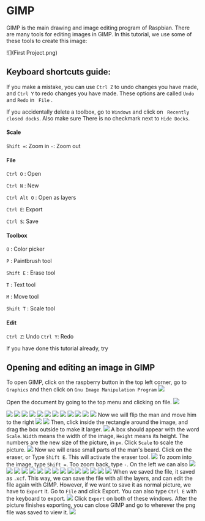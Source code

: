 # GIMP

GIMP is the main drawing and image editing program of Raspbian. There are many tools for editing images in GIMP. In this tutorial, we use some of these tools to create this image:

![](First Project.png)

## Keyboard shortcuts guide:

If you make a mistake, you can use ``` Ctrl Z ``` to undo changes you have made, and ``` Ctrl Y ``` to redo changes you have made. These options are called ``` Undo ``` and ```Redo``` in ``` File``` .

If you accidentally delete a toolbox, go to ``` Windows ``` and click on ``` Recently closed docks```. Also make sure There is no checkmark next to ``` Hide Docks ```.

#### Scale

``` Shift = ```:  Zoom in
``` - ```: Zoom out 

#### File
``` Ctrl O ``` : Open

``` Ctrl N ``` : New

``` Ctrl Alt O ``` : Open as layers

``` Ctrl E ```: Export

``` Ctrl S ```: Save

#### Toolbox
``` O ``` : Color picker

``` P ``` : Paintbrush tool 

``` Shift E ``` : Erase tool 

``` T ``` : Text tool 

``` M ``` : Move tool 

``` Shift T ``` : Scale tool

#### Edit
``` Ctrl Z ```: Undo 
``` Ctrl Y ```: Redo


If you have done this tutorial already, try 

## Opening and editing an image in GIMP

To open GIMP, click on the raspberry button in the top left corner, go to ``` Graphics ``` and then click on ``` Gnu Image Manipulation Program ```
![](gimp0_open.png)

Open the document by going to the top menu and clicking on file.
![](gimp2_open.png)

![](gimp3_pictures.png)
![](gimp4_window.png)
![](gimp5_color.png)
![](gimp6_color.png)
![](gimp7_paint.png)
![](gimp8_brushsize.png)
![](gimp8_options.png)
![](gimp9_zoom.png)
![](gimp10_lukesmith.png)
![](gimp10_open_as_layers.png)
![](gimp11_lock.png)
![](gimp11_move.png)
Now we will flip the man and move him to the right
![](gimp12_flip.png)
![](gimp12_scale.png)
Then, click inside the rectangle around the image, and drag the box outside to make it larger.
![](gimp13_scale.png)
A box should appear with the word ```Scale```. ```Width``` means the width of the image, ```Height``` means its height. The numbers are the new size of the picture, in ```px```. Click ```Scale``` to scale the picture.
![](gimp14_scale.png)
Now we will erase small parts of the man's beard. Click on the eraser, or Type ``` Shift E ```. This will activate the eraser tool.
![](gimp15_eraser.png)
To zoom into the image, type ``` Shift = ```. Too zoom back, type ``` - ```. On the left we can also 
![](gimp16_eraser.png)
![](gimp18_text.png)
![](gimp19_text.png)
![](gimp20_text.png)
![](gimp21_color.png)
![](gimp22_newcolor.png)
![](gimp22_text.png)
![](gimp23_text.png)
![](gimp24_text.png)
![](gimp25_text.png)
![](gimp26_text.png)
![](gimp27_crop.png)
![](gimp28_crop.png)
![](gimp29_save.png)
![](gimp30_save.png)
When we saved the file, it saved as ```.xcf```. This way, we can save the file with all the layers, and can edit the file again with GIMP. However, if we want to save it as normal picture, we have to ``` Export ``` it. Go to ``` File ``` and click Export. You can also type ``` Ctrl E ``` with the keyboard to export.
![](gimp31_export.png)
Click ``` Export ``` on both of these windows. After the picture finishes exporting, you can close GIMP and go to wherever the png file was saved to view it.
![](gimp33_export.png)


